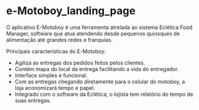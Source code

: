 # e-Motoboy_landing_page
O aplicativo E-Motoboy é uma ferramenta atrelada ao sistema Eclética Food Manager, software que atua atendendo desde pequenos quiosques de alimentação até grandes redes e franquias. 

Principais características do E-Motoboy:

- Agiliza as entregas dos pedidos feitos pelos clientes.
- Contém mapa do local da entrega facilitando a vida do entregador.
- Interface simples e funcional.
- Com as entregas chegando diretamente para o celular do motoboy, a loja economizará tempo e papel.
- Integrado com o software da Eclética, o lojista tem relatório do tempo de suas entregas.
